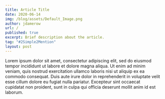 ```yaml
---
title: Article Title
date: 2020-06-14
img: /blog/assets/Default_Image.png
author: jdamerow
url: /
published: true
excerpt: Brief description about the article.
tag: "#2Simple2Mention" 
layout: post
---
```

 
<p>Lorem ipsum dolor sit amet, consectetur adipiscing elit, sed do eiusmod tempor incididunt ut labore et dolore magna aliqua. Ut enim ad minim veniam, quis nostrud exercitation ullamco laboris nisi ut aliquip ex ea commodo consequat. Duis aute irure dolor in reprehenderit in voluptate velit esse cillum dolore eu fugiat nulla pariatur. Excepteur sint occaecat cupidatat non proident, sunt in culpa qui officia deserunt mollit anim id est laborum.</p>